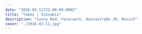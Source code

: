 ```yaml
---
date: "2016-03-11T22:00:00.000Z"
title: "Tobez | Sinnamix"
description: "Sunny Red, Feierwerk, Hansastraße 39, Munich"
cover: "./2016-03-11.jpg"
---
```

